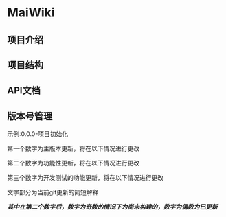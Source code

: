 # MaiWiki

## 项目介绍


## 项目结构


## API文档


## 版本号管理
示例:0.0.0-项目初始化  

第一个数字为主版本更新，将在以下情况进行更改  


第二个数字为功能性更新，将在以下情况进行更改

   
第三个数字为开发测试的功能更新，将在以下情况进行更改


文字部分为当前git更新的简短解释

**_其中在第二个数字后，数字为奇数的情况下为尚未构建的，数字为偶数为已更新_** 